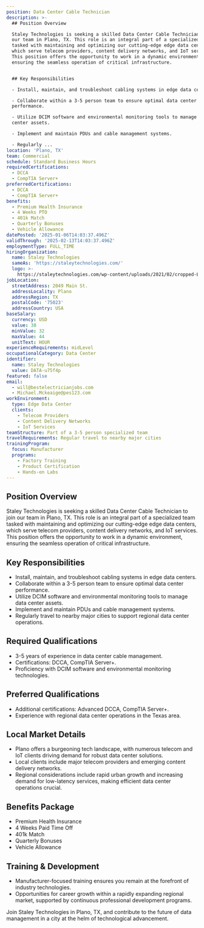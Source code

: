 ```yaml
---
position: Data Center Cable Technician
description: >-
  ## Position Overview

  Staley Technologies is seeking a skilled Data Center Cable Technician to join
  our team in Plano, TX. This role is an integral part of a specialized team
  tasked with maintaining and optimizing our cutting-edge edge data centers,
  which serve telecom providers, content delivery networks, and IoT services.
  This position offers the opportunity to work in a dynamic environment,
  ensuring the seamless operation of critical infrastructure.


  ## Key Responsibilities

  - Install, maintain, and troubleshoot cabling systems in edge data centers.

  - Collaborate within a 3-5 person team to ensure optimal data center
  performance.

  - Utilize DCIM software and environmental monitoring tools to manage data
  center assets.

  - Implement and maintain PDUs and cable management systems.

  - Regularly ...
location: 'Plano, TX'
team: Commercial
schedule: Standard Business Hours
requiredCertifications:
  - DCCA
  - CompTIA Server+
preferredCertifications:
  - DCCA
  - CompTIA Server+
benefits:
  - Premium Health Insurance
  - 4 Weeks PTO
  - 401k Match
  - Quarterly Bonuses
  - Vehicle Allowance
datePosted: '2025-01-06T14:03:37.496Z'
validThrough: '2025-02-13T14:03:37.496Z'
employmentType: FULL_TIME
hiringOrganization:
  name: Staley Technologies
  sameAs: 'https://staleytechnologies.com/'
  logo: >-
    https://staleytechnologies.com/wp-content/uploads/2021/02/cropped-Logo_StaleyTechnologies.png
jobLocation:
  streetAddress: 2049 Main St.
  addressLocality: Plano
  addressRegion: TX
  postalCode: '75023'
  addressCountry: USA
baseSalary:
  currency: USD
  value: 38
  minValue: 32
  maxValue: 44
  unitText: HOUR
experienceRequirements: midLevel
occupationalCategory: Data Center
identifier:
  name: Staley Technologies
  value: DATA-u75f4p
featured: false
email:
  - will@bestelectricianjobs.com
  - Michael.Mckeaige@pes123.com
workEnvironment:
  type: Edge Data Center
  clients:
    - Telecom Providers
    - Content Delivery Networks
    - IoT Services
teamStructure: Part of a 3-5 person specialized team
travelRequirements: Regular travel to nearby major cities
trainingProgram:
  focus: Manufacturer
  programs:
    - Factory Training
    - Product Certification
    - Hands-on Labs
---
```




## Position Overview
Staley Technologies is seeking a skilled Data Center Cable Technician to join our team in Plano, TX. This role is an integral part of a specialized team tasked with maintaining and optimizing our cutting-edge edge data centers, which serve telecom providers, content delivery networks, and IoT services. This position offers the opportunity to work in a dynamic environment, ensuring the seamless operation of critical infrastructure.

## Key Responsibilities
- Install, maintain, and troubleshoot cabling systems in edge data centers.
- Collaborate within a 3-5 person team to ensure optimal data center performance.
- Utilize DCIM software and environmental monitoring tools to manage data center assets.
- Implement and maintain PDUs and cable management systems.
- Regularly travel to nearby major cities to support regional data center operations.

## Required Qualifications
- 3-5 years of experience in data center cable management.
- Certifications: DCCA, CompTIA Server+.
- Proficiency with DCIM software and environmental monitoring technologies.

## Preferred Qualifications
- Additional certifications: Advanced DCCA, CompTIA Server+.
- Experience with regional data center operations in the Texas area.

## Local Market Details
- Plano offers a burgeoning tech landscape, with numerous telecom and IoT clients driving demand for robust data center solutions.
- Local clients include major telecom providers and emerging content delivery networks.
- Regional considerations include rapid urban growth and increasing demand for low-latency services, making efficient data center operations crucial.

## Benefits Package
- Premium Health Insurance
- 4 Weeks Paid Time Off
- 401k Match
- Quarterly Bonuses
- Vehicle Allowance

## Training & Development
- Manufacturer-focused training ensures you remain at the forefront of industry technologies.
- Opportunities for career growth within a rapidly expanding regional market, supported by continuous professional development programs.

Join Staley Technologies in Plano, TX, and contribute to the future of data management in a city at the helm of technological advancement.
